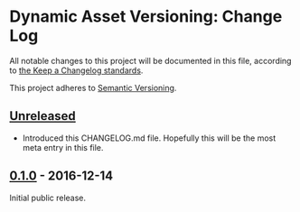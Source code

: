 # Dynamic Asset Versioning: Change Log

All notable changes to this project will be documented in this file, according to [the Keep a Changelog standards](http://keepachangelog.com/).

This project adheres to [Semantic Versioning](http://semver.org/).


## [Unreleased]

* Introduced this CHANGELOG.md file. Hopefully this will be the most meta entry in this file.


## [0.1.0] - 2016-12-14

Initial public release.


[Unreleased]: https://github.com/growella/dynamic-asset-versioning/compare/master...develop
[0.1.0]: https://github.com/growella/dynamic-asset-versioning/releases/tag/v0.1.0
